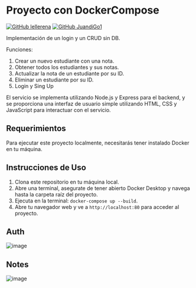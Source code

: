 # Proyecto con DockerCompose
[![GitHub lellerena](https://img.shields.io/badge/by-caheras-blue)](https://github.com/caheras)
[![GitHub JuandiGo1](https://img.shields.io/badge/by-JuandiGo1-red)](https://github.com/JuandiGo1)

Implementación de un login y un CRUD sin DB.

Funciones:

1. Crear un nuevo estudiante con una nota.
2. Obtener todos los estudiantes y sus notas.
3. Actualizar la nota de un estudiante por su ID.
4. Eliminar un estudiante por su ID.
5. Login y Sing Up

El servicio se implementa utilizando Node.js y Express para el backend, y se proporciona una interfaz de usuario simple utilizando HTML, CSS y JavaScript para interactuar con el servicio.

## Requerimientos

Para ejecutar este proyecto localmente, necesitarás tener instalado Docker en tu máquina.

## Instrucciones de Uso

1. Clona este repositorio en tu máquina local.
2. Abre una terminal, asegurate de tener abierto Docker Desktop y navega hasta la carpeta raíz del proyecto.
3. Ejecuta en la terminal: `docker-compose up --build`.
4. Abre tu navegador web y ve a `http://localhost:80` para acceder al proyecto.

## Auth
![image](https://github.com/JuandiGo1/dockerCompose/assets/98894997/688f78a3-9ea0-4ba4-9a7f-92a4a16e3d42)

## Notes
![image](https://github.com/JuandiGo1/dockerCompose/assets/98894997/947991a2-7a88-470d-bd06-bda623e058ad)




